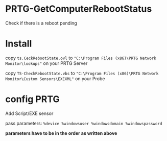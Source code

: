 # PRTG-GetComputerRebootStatus
 Check if there is a reboot pending
 
# Install
copy `ts.CeckRebootState.ovl` to `"C:\Program Files (x86)\PRTG Network Monitor\lookups"` on your PRTG Server

copy `TS-CheckRebootState.vbs` to  `"C:\Program Files (x86)\PRTG Network Monitor\Custom Sensors\EXEXML"` on your Probe

# config PRTG
 Add Script/EXE sensor
 
 pass parameters: `%device %windowsuser %windowsdomain %windowspassword`
 
 **parameters have to be in the order as written above**
